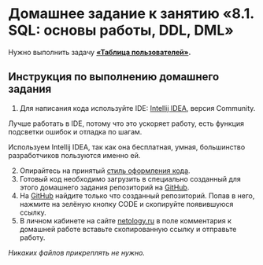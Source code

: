 # Домашнее задание к занятию «8.1. SQL: основы работы, DDL, DML»

Нужно выполнить задачу **[«Таблица пользователей»](https://github.com/netology-code/jd-homeworks/blob/master/sql-basic/task/README.md).**

## Инструкция по выполнению домашнего задания

1. Для написания кода используйте IDE: [Intellij IDEA](https://www.jetbrains.com/idea/download/), версия Community.

 Лучше работать в IDE, потому что это ускоряет работу, есть функция подсветки ошибок и отладка по шагам.
 
 Используем Intellij IDEA, так как она бесплатная, умная, большинство разработчиков пользуются именно ей.

2. Опирайтесь на принятый [стиль оформления кода](https://github.com/netology-code/codestyle/blob/master/java/README.md).
3. Готовый код необходимо загрузить в специально созданный для этого домашнего задания репозиторий на [GitHub](https://github.com/).
4. На [GitHub](https://github.com/) найдите только что созданный репозиторий. Попав в него, нажмите на зелёную кнопку CODE и скопируйте появившуюся ссылку.
5. В личном кабинете на сайте [netology.ru](https://netology.ru/) в поле комментария к домашней работе вставьте скопированную ссылку и отправьте работу.

*Никаких файлов прикреплять не нужно.*

